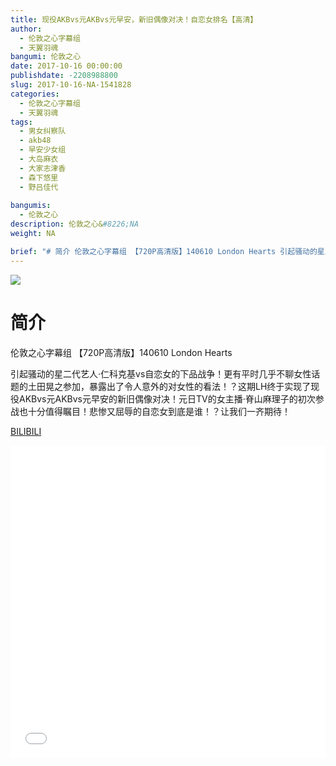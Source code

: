 ```yaml
---
title: 现役AKBvs元AKBvs元早安，新旧偶像对决！自恋女排名【高清】
author: 
  - 伦敦之心字幕组
  - 天翼羽魂
bangumi: 伦敦之心
date: 2017-10-16 00:00:00
publishdate: -2208988800
slug: 2017-10-16-NA-1541828
categories: 
  - 伦敦之心字幕组
  - 天翼羽魂
tags: 
  - 男女纠察队
  - akb48
  - 早安少女组
  - 大岛麻衣
  - 大家志津香
  - 森下悠里
  - 野吕佳代
  
bangumis: 
  - 伦敦之心
description: 伦敦之心&#8226;NA
weight: NA

brief: "# 简介 伦敦之心字幕组 【720P高清版】140610 London Hearts 引起骚动的星二代艺人·仁科克基vs自恋女的下品战争！更有平时几乎不聊女性话题的土田晃之参加，暴露出了令人意外的对女性的看法！？这期LH终于实现了现役AKBvs元AKBvs元早安的新旧偶像对决！元日TV的女主播·脊山麻理子的初次参战也十分值得瞩目！悲惨又屈辱的自恋女到底是谁！？让我们一齐期待！"
---
```


![](https://i.imgur.com/IAyZQX0.jpg)

# 简介  
伦敦之心字幕组 【720P高清版】140610 London Hearts

引起骚动的星二代艺人·仁科克基vs自恋女的下品战争！更有平时几乎不聊女性话题的土田晃之参加，暴露出了令人意外的对女性的看法！？这期LH终于实现了现役AKBvs元AKBvs元早安的新旧偶像对决！元日TV的女主播·脊山麻理子的初次参战也十分值得瞩目！悲惨又屈辱的自恋女到底是谁！？让我们一齐期待！

  [BILIBILI](https://www.bilibili.com/video/av1541828/)


<div class="vcontainer">  <iframe class='video' src="//www.bilibili.com/blackboard/player.html?aid=1541828" width="100%" height="500" frameborder="0" allowfullscreen="allowfullscreen"></iframe></div>

